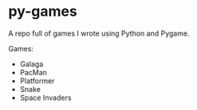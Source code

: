 # py-games
A repo full of games I wrote using Python and Pygame.

Games:
* Galaga
* PacMan
* Platformer
* Snake
* Space Invaders
